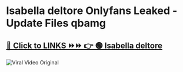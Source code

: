
 # Isabella deltore Onlyfans Leaked - Update Files qbamg

## <h2><a href="https://clipsfans.com/Isabella_deltore&ref=git">🔗 Click to LINKS ⏩⏩ 👉 🟢 Isabella deltore </a></h2>

<a href="https://clipsfans.com/Isabella_deltore&ref=git" rel="nofollow" data-target="animated-image.originalLink"><img src="https://i.ibb.co.com/xMMVF88/686577567.gif" alt="Viral Video Original" style="max-width: 100%; display: inline-block;" data-target="animated-image.originalImage"></a>

